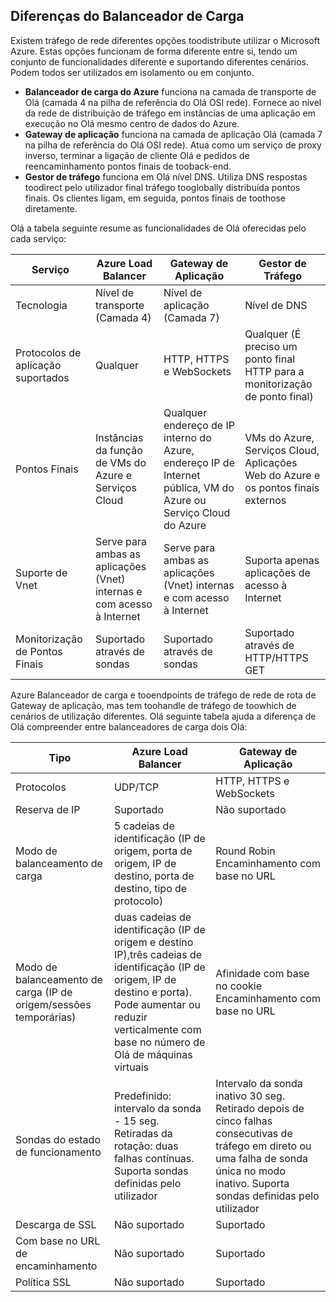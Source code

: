 ## <a name="load-balancer-differences"></a>Diferenças do Balanceador de Carga

Existem tráfego de rede diferentes opções toodistribute utilizar o Microsoft Azure. Estas opções funcionam de forma diferente entre si, tendo um conjunto de funcionalidades diferente e suportando diferentes cenários. Podem todos ser utilizados em isolamento ou em conjunto.

* **Balanceador de carga do Azure** funciona na camada de transporte de Olá (camada 4 na pilha de referência do Olá OSI rede). Fornece ao nível da rede de distribuição de tráfego em instâncias de uma aplicação em execução no Olá mesmo centro de dados do Azure.
* **Gateway de aplicação** funciona na camada de aplicação Olá (camada 7 na pilha de referência do Olá OSI rede). Atua como um serviço de proxy inverso, terminar a ligação de cliente Olá e pedidos de reencaminhamento pontos finais de tooback-end.
* **Gestor de tráfego** funciona em Olá nível DNS.  Utiliza DNS respostas toodirect pelo utilizador final tráfego tooglobally distribuída pontos finais. Os clientes ligam, em seguida, pontos finais de toothose diretamente.

Olá a tabela seguinte resume as funcionalidades de Olá oferecidas pelo cada serviço:

| Serviço | Azure Load Balancer | Gateway de Aplicação | Gestor de Tráfego |
| --- | --- | --- | --- |
| Tecnologia |Nível de transporte (Camada 4) |Nível de aplicação (Camada 7) |Nível de DNS |
| Protocolos de aplicação suportados |Qualquer |HTTP, HTTPS e WebSockets |Qualquer (É preciso um ponto final HTTP para a monitorização de ponto final) |
| Pontos Finais |Instâncias da função de VMs do Azure e Serviços Cloud |Qualquer endereço de IP interno do Azure, endereço IP de Internet pública, VM do Azure ou Serviço Cloud do Azure |VMs do Azure, Serviços Cloud, Aplicações Web do Azure e os pontos finais externos |
| Suporte de Vnet |Serve para ambas as aplicações (Vnet) internas e com acesso à Internet |Serve para ambas as aplicações (Vnet) internas e com acesso à Internet |Suporta apenas aplicações de acesso à Internet |
| Monitorização de Pontos Finais |Suportado através de sondas |Suportado através de sondas |Suportado através de HTTP/HTTPS GET |

Azure Balanceador de carga e tooendpoints de tráfego de rede de rota de Gateway de aplicação, mas tem toohandle de tráfego de toowhich de cenários de utilização diferentes. Olá seguinte tabela ajuda a diferença de Olá compreender entre balanceadores de carga dois Olá:

| Tipo | Azure Load Balancer | Gateway de Aplicação |
| --- | --- | --- |
| Protocolos |UDP/TCP |HTTP, HTTPS e WebSockets |
| Reserva de IP |Suportado |Não suportado |
| Modo de balanceamento de carga |5 cadeias de identificação (IP de origem, porta de origem, IP de destino, porta de destino, tipo de protocolo) |Round Robin<br>Encaminhamento com base no URL |
| Modo de balanceamento de carga (IP de origem/sessões temporárias) |duas cadeias de identificação (IP de origem e destino IP),três cadeias de identificação (IP de origem, IP de destino e porta). Pode aumentar ou reduzir verticalmente com base no número de Olá de máquinas virtuais |Afinidade com base no cookie<br>Encaminhamento com base no URL |
| Sondas do estado de funcionamento |Predefinido: intervalo da sonda - 15 seg. Retiradas da rotação: duas falhas contínuas. Suporta sondas definidas pelo utilizador |Intervalo da sonda inativo 30 seg. Retirado depois de cinco falhas consecutivas de tráfego em direto ou uma falha de sonda única no modo inativo. Suporta sondas definidas pelo utilizador |
| Descarga de SSL |Não suportado |Suportado |
| Com base no URL de encaminhamento | Não suportado | Suportado|
| Política SSL | Não suportado | Suportado|
